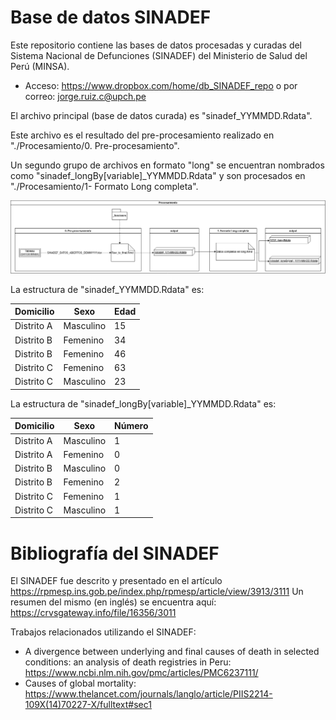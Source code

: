 # Base de datos SINADEF

Este repositorio contiene las bases de datos procesadas y curadas del Sistema Nacional de Defunciones (SINADEF) del Ministerio de Salud del Perú (MINSA).

- Acceso: https://www.dropbox.com/home/db_SINADEF_repo o por correo: jorge.ruiz.c@upch.pe


El archivo principal (base de datos curada) es "sinadef_YYMMDD.Rdata".

Este archivo es el resultado del pre-procesamiento realizado en "./Procesamiento/0. Pre-procesamiento".

Un segundo grupo de archivos en formato "long" se encuentran nombrados como "sinadef_longBy[variable]_YYMMDD.Rdata" y son procesados en "./Procesamiento/1- Formato Long completa".

![](https://raw.githubusercontent.com/healthinnovation/db_SINADEF/main/Documentos/Workflow%20de%20datos.png)

La estructura de "sinadef_YYMMDD.Rdata" es:

| Domicilio  | Sexo | Edad |
| ------------- | ------------- |  ------------- |
| Distrito A  | Masculino  | 15 |
| Distrito B  | Femenino | 34  |
| Distrito B  | Femenino | 46  |
| Distrito C  | Femenino | 63 |
| Distrito C  | Masculino | 23  |


La estructura de "sinadef_longBy[variable]_YYMMDD.Rdata" es:

| Domicilio  | Sexo | Número |
| ------------- | ------------- |  ------------- |
| Distrito A  | Masculino  | 1 |
| Distrito A  | Femenino  | 0 |
| Distrito B  | Masculino  | 0 |
| Distrito B  | Femenino  | 2 |
| Distrito C  | Femenino  | 1 |
| Distrito C  | Masculino   | 1 |

# Bibliografía del SINADEF

El SINADEF fue descrito y presentado en el artículo https://rpmesp.ins.gob.pe/index.php/rpmesp/article/view/3913/3111
Un resumen del mismo (en inglés) se encuentra aquí: https://crvsgateway.info/file/16356/3011

Trabajos relacionados utilizando el SINADEF:

 - A divergence between underlying and final causes of death in selected conditions: an analysis of death registries in Peru: https://www.ncbi.nlm.nih.gov/pmc/articles/PMC6237111/
 - Causes of global mortality: https://www.thelancet.com/journals/langlo/article/PIIS2214-109X(14)70227-X/fulltext#sec1
